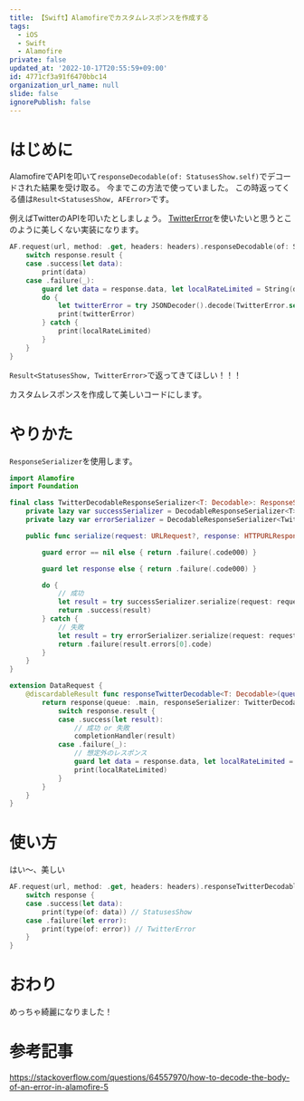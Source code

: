 ```yaml
---
title: 【Swift】Alamofireでカスタムレスポンスを作成する
tags:
  - iOS
  - Swift
  - Alamofire
private: false
updated_at: '2022-10-17T20:55:59+09:00'
id: 4771cf3a91f6470bbc14
organization_url_name: null
slide: false
ignorePublish: false
---
```

# はじめに
AlamofireでAPIを叩いて`responseDecodable(of: StatusesShow.self)`でデコードされた結果を受け取る。
今までこの方法で使っていました。
この時返ってくる値は`Result<StatusesShow, AFError>`です。

例えばTwitterのAPIを叩いたとしましょう。
[TwitterError](https://qiita.com/SNQ-2001/items/604559ee38227cc134a3)を使いたいと思うとこのように美しくない実装になります。
```swift
AF.request(url, method: .get, headers: headers).responseDecodable(of: StatusesShow.self) { response in
    switch response.result {
    case .success(let data):
        print(data)
    case .failure(_):
        guard let data = response.data, let localRateLimited = String(data: data, encoding: .utf8) else { return }
        do {
            let twitterError = try JSONDecoder().decode(TwitterError.self, from: data)
            print(twitterError)
        } catch {
            print(localRateLimited)
        }
    }
}
```
`Result<StatusesShow, TwitterError>`で返ってきてほしい！！！

カスタムレスポンスを作成して美しいコードにします。

# やりかた
`ResponseSerializer`を使用します。
```swift
import Alamofire
import Foundation

final class TwitterDecodableResponseSerializer<T: Decodable>: ResponseSerializer {
    private lazy var successSerializer = DecodableResponseSerializer<T>(decoder: JSONDecoder())
    private lazy var errorSerializer = DecodableResponseSerializer<TwitterError>(decoder: JSONDecoder())

    public func serialize(request: URLRequest?, response: HTTPURLResponse?, data: Data?, error: Error?) throws -> Result<T, ErrorCode> {

        guard error == nil else { return .failure(.code000) }

        guard let response else { return .failure(.code000) }

        do {
            // 成功
            let result = try successSerializer.serialize(request: request, response: response, data: data, error: nil)
            return .success(result)
        } catch {
            // 失敗
            let result = try errorSerializer.serialize(request: request, response: response, data: data, error: nil)
            return .failure(result.errors[0].code)
        }
    }
}

extension DataRequest {
    @discardableResult func responseTwitterDecodable<T: Decodable>(queue: DispatchQueue = DispatchQueue.global(qos: .userInitiated), of t: T.Type, completionHandler: @escaping (Result<T, ErrorCode>) -> Void) -> Self {
        return response(queue: .main, responseSerializer: TwitterDecodableResponseSerializer<T>()) { response in
            switch response.result {
            case .success(let result):
                // 成功 or 失敗
                completionHandler(result)
            case .failure(_):
                // 想定外のレスポンス
                guard let data = response.data, let localRateLimited = String(data: data, encoding: .utf8) else { return }
                print(localRateLimited)
            }
        }
    }
}
```

# 使い方
はい〜、美しい
```swift
AF.request(url, method: .get, headers: headers).responseTwitterDecodable(of: StatusesShow.self) { response in
    switch response {
    case .success(let data):
        print(type(of: data)) // StatusesShow
    case .failure(let error):
        print(type(of: error)) // TwitterError
    }
}
```

# おわり
めっちゃ綺麗になりました！

# 参考記事
https://stackoverflow.com/questions/64557970/how-to-decode-the-body-of-an-error-in-alamofire-5
